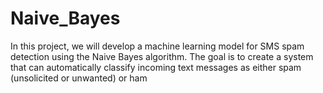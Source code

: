 # Naive_Bayes
In this project, we will develop a machine learning model for SMS spam detection using the Naive Bayes algorithm. The goal is to create a system that can automatically classify incoming text messages as either spam (unsolicited or unwanted) or ham
